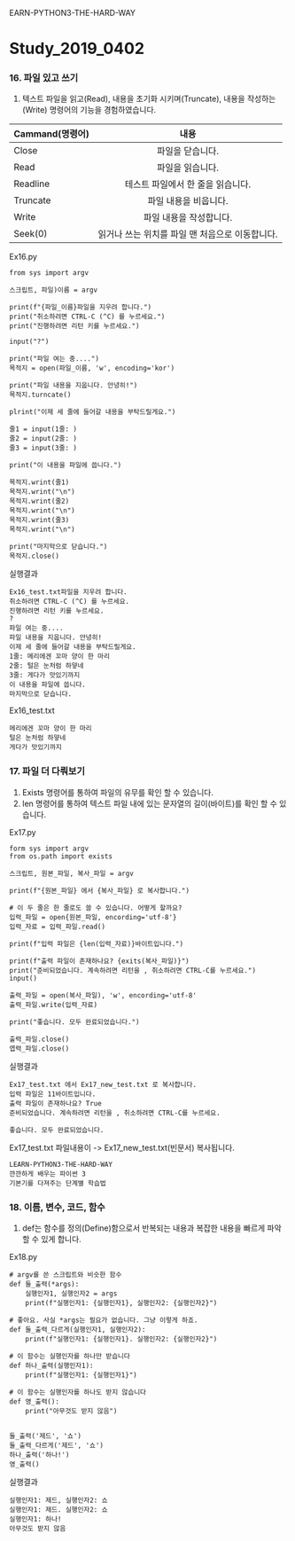 EARN-PYTHON3-THE-HARD-WAY

# Study_2019_0402

### 16. 파일 있고 쓰기
1) 텍스트 파일을 읽고(Read), 내용을 초기화 시키며(Truncate), 내용을 작성하는(Write) 명령어의 기능을 경험하였습니다.   

| Cammand(명령어) | 내용 |
| :-------- | :--------: | 
| Close | 파일을 닫습니다. | 
| Read | 파일을 읽습니다. | 
| Readline | 테스트 파일에서 한 줄을 읽습니다. | 
| Truncate | 파일 내용을 비웁니다. | 
| Write | 파일 내용을 작성합니다. | 
| Seek(0) | 읽거나 쓰는 위치를 파일 맨 처음으로 이동합니다. | 

Ex16.py
```
from sys import argv

스크립트, 파일)이름 = argv

print(f"{파일_이름}파일을 지우려 합니다.")
print("취소하려면 CTRL-C (^C) 를 누르세요.")
print("진행하려면 리턴 키를 누르세요.")

input("?")

print("파일 여는 중....")
목적지 = open(파일_이름, 'w', encoding='kor')

print("파일 내용을 지웁니다. 안녕히!")
목적지.turncate()

plrint("이제 세 줄에 들어갈 내용을 부탁드릴게요.")

줄1 = input(1줄: )
줄2 = input(2줄: )
줄3 = input(3줄: )

print("이 내용을 파일에 씁니다.")

목적지.wrint(줄1)
목적지.wrint("\n")
목적지.wrint(줄2)
목적지.wrint("\n")
목적지.wrint(줄3)
목적지.wrint("\n")

print("마지막으로 닫습니다.")
목적지.close()
```

실행결과
```
Ex16_test.txt파일을 지우려 합니다.
취소하려면 CTRL-C (^C) 를 누르세요.
진행하려면 리턴 키를 누르세요.
?
파일 여는 중....
파일 내용을 지웁니다. 안녕히!
이제 세 줄에 들어갈 내용을 부탁드릴게요.
1줄: 메리에겐 꼬마 양이 한 마리 
2줄: 털은 눈처럼 하얗네 
3줄: 게다가 맛있기까지 
이 내용을 파일에 씁니다.
마지막으로 닫습니다.
```

Ex16_test.txt
```
메리에겐 꼬마 양이 한 마리
털은 눈처럼 하얗네
게다가 맛있기까지
```

### 17. 파일 더 다뤄보기
1) Exists 명령어를 통하여 파일의 유무를 확인 할 수 있습니다.
2) len 명령어를 통하여 텍스트 파일 내에 있는 문자열의 길이(바이트)를 확인 할 수 있습니다.

Ex17.py
```
form sys import argv
from os.path import exists

스크립트, 원본_파일, 복사_파일 = argv

print(f"{원본_파일} 에서 {복사_파일} 로 복사합니다.")

# 이 두 줄은 한 줄로도 쓸 수 있습니다. 어떻게 할까요?
입력_파일 = open{원본_파일, encording='utf-8'}
입력_자료 = 입력_파일.read()

print(f"입력 파일은 {len(입력_자료)}바이트입니다.")

print(f"출력 파일이 존재하나요? {exits(복사_파일)}")
print("준비되었습니다. 계속하려면 리턴을 , 취소하려면 CTRL-C를 누르세요.")
input()

출력_파일 = open(복사_파일), 'w', encording='utf-8'
출력_파일.write(입력_자료)

print("좋습니다. 모두 완료되었습니다.")

출력_파일.close()
엽력_파일.close()
```

실행결과
```
Ex17_test.txt 에서 Ex17_new_test.txt 로 복사합니다.
입력 파일은 11바이트입니다.
출력 파일이 존재하나요? True
준비되었습니다. 계속하려면 리턴을 , 취소하려면 CTRL-C를 누르세요.

좋습니다. 모두 완료되었습니다.
```

Ex17_test.txt 파일내용이 -> Ex17_new_test.txt(빈문서) 복사됩니다.
```
LEARN-PYTHON3-THE-HARD-WAY
깐깐하게 배우는 파이썬 3
기본기를 다져주는 단계별 학습법
```

### 18. 이름, 변수, 코드, 함수
1) def는 함수를 정의(Define)함으로서 반복되는 내용과 복잡한 내용을 빠르게 파악 할 수 있게 합니다.

Ex18.py
```
# argv를 쓴 스크립트와 비슷한 함수
def 둘_출력(*args):
    실행인자1, 실행인자2 = args
    print(f"실행인자1: {실행인자1}, 실행인자2: {실행인자2}")

# 좋아요. 사실 *args는 필요가 없습니다. 그냥 이렇게 하죠.
def 둘_출력_다르게(실행인자1, 실행인자2):
    print(f"실행인자1: {실행인자1}. 실행인자2: {실행인자2}")

# 이 함수는 실행인자를 하나만 받습니다
def 하나_출력(실행인자1):
    print(f"실행인자1: {실행인자1}")

# 이 함수는 실행인자를 하나도 받지 않습니다
def 영_출력():
    print("아무것도 받지 않음")


둘_출력('제드', '쇼')
둘_출력_다르게('제드', '쇼')
하나_출력('하나!')
영_출력()
```

실행결과

```
실행인자1: 제드, 실행인자2: 쇼
실행인자1: 제드. 실행인자2: 쇼
실행인자1: 하나!
아무것도 받지 않음
```
